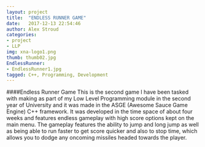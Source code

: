 ```yaml
---
layout: project
title:  "ENDLESS RUNNER GAME"
date:   2017-12-13 22:54:46
author: Alex Stroud
categories:
- project
- LLP
img: xna-logo1.png
thumb: thumb02.jpg
EndlessRunner:
- EndlessRunner1.jpg
tagged: C++, Programming, Development
---
```

####Endless Runner Game
This is the second game I have been tasked with making as part of my Low Level Programming module in the second year of University and it was made in the ASGE (Awesome Sauce Game Engine) C++ framework. It was developed in the time space of about four weeks and features endless gameplay with high score options kept on the main menu. The gameplay features the ability to jump and long jump as well as being able to run faster to get score quicker and also to stop time, which allows you to dodge any oncoming missiles headed towards the player.
